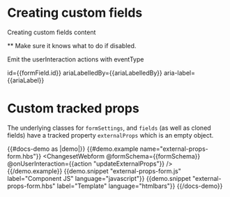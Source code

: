 # Creating custom fields

Creating custom fields content

** Make sure it knows what to do if disabled.

Emit the userInteraction actions with eventType

id={{formField.id}}
ariaLabelledBy={{ariaLabelledBy}}
aria-label={{ariaLabel}}

# Custom tracked props

The underlying classes for `formSettings`, and `fields` (as well as cloned fields) have a tracked property `externalProps` which is an empty object.

{{#docs-demo as |demo|}}
  {{#demo.example name="external-props-form.hbs"}}
    <ChangesetWebform 
      @formSchema={{formSchema}} 
      @onUserInteraction={{action "updateExternalProps"}} 
     />
  {{/demo.example}}
  {{demo.snippet "external-props-form.js" label="Component JS" language="javascript"}}
  {{demo.snippet "external-props-form.hbs" label="Template" language="htmlbars"}}
{{/docs-demo}}